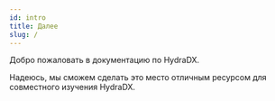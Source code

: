 ```yaml
---
id: intro
title: Далее
slug: /
---
```


Добро пожаловать в документацию по HydraDX. 

Надеюсь, мы сможем сделать это место отличным ресурсом для совместного изучения HydraDX.
